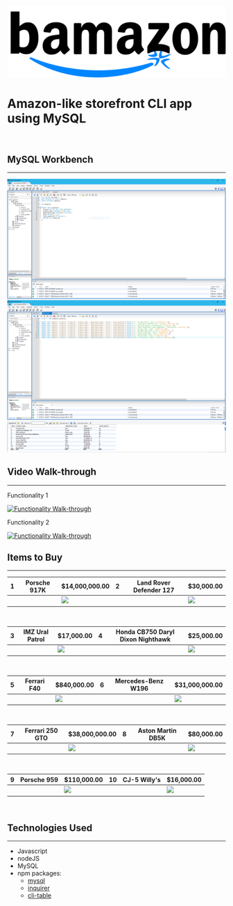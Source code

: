 
<img src="bamazon_logo.jpg" >

# Amazon-like storefront CLI app using MySQL

<br>

## MySQL Workbench
***

<a style="width: 200px;"><img src="bamazon_schema1.PNG"></a>
<a style="width: 200px;"><img src="bamazon_schema2.PNG"></a>
<a style="width: 200px;"><img src="bamazon_schema3.PNG"></a>



## Video Walk-through
***

Functionality 1

[![Functionality Walk-through](http://img.youtube.com/vi/Irj-nSaiJEw/maxresdefault.jpg)](http://www.youtube.com/watch?v=Irj-nSaiJEw)

Functionality 2

[![Functionality Walk-through](http://img.youtube.com/vi/3mEGbFjNtPo/maxresdefault.jpg)](http://www.youtube.com/watch?v=3mEGbFjNtPo)



## Items to Buy
***

| 1 | Porsche 917K   | $14,000,000.00 	| 2 | Land Rover Defender 127   | $30,000.00 	|
|---|---	         |---	            |---|---	         |---	            |
|||<img src="https://upload.wikimedia.org/wikipedia/commons/0/07/2006FOS_1970Porsche917KGulf.jpg" style="height: 200px">|||<img src="https://upload.wikimedia.org/wikipedia/commons/4/41/Land_Rover_Defender_130_expedition.jpg" style="height: 200px">

<br>

| 3 | IMZ Ural Patrol   | $17,000.00 	| 4 | Honda CB750 Daryl Dixon Nighthawk   | $25,000.00 	|
|---|---	         |---	            |---|---	         |---	            |
|||<img src="https://upload.wikimedia.org/wikipedia/commons/f/fa/URAL650-SPORTSMAN.jpg" style="height: 200px">|||<img src="http://kickstart.bikeexif.com/wp-content/uploads/2015/03/daryl-dixon-motorcycle-1.jpg" style="height: 200px">

<br>

| 5 | Ferrari F40   | $840,000.00	| 6 | Mercedes-Benz W196   | $31,000,000.00 	|
|---|---	         |---	            |---|---	         |---	            |
|||<img src="https://upload.wikimedia.org/wikipedia/commons/c/cb/F40_Ferrari_20090509.jpg" style="height: 200px">|||<img src="https://upload.wikimedia.org/wikipedia/commons/3/3e/KlingK-MB-W196-1976.jpg" style="height: 200px">

<br>

| 7 | Ferrari 250 GTO   | $38,000,000.00 	| 8 | Aston Martin DB5K   | $80,000.00 	|
|---|---	         |---	            |---|---	         |---	            |
|||<img src="https://upload.wikimedia.org/wikipedia/commons/1/1a/1962_Ferrari_250_GTO_34_2.jpg" style="height: 200px">|||<img src="https://upload.wikimedia.org/wikipedia/commons/d/d3/Aston.db5.coupe.300pix.jpg" style="height: 200px">

<br>

| 9 | Porsche 959   | $110,000.00 	| 10 | CJ-5 Willy's  | $16,000.00 	|
|---|---	         |---	            |---|---	         |---	            |
|||<img src="https://upload.wikimedia.org/wikipedia/commons/f/f8/Porsche_959_%E2%80%93_Frontansicht_%283%29%2C_21._M%C3%A4rz_2013%2C_D%C3%BCsseldorf.jpg" style="height: 200px">|||<img src="https://upload.wikimedia.org/wikipedia/commons/4/4e/Desert_Queen_Ranch_-_Willy%27s_Jeep.jpg" style="height: 200px">

<br>


## Technologies Used
***

* Javascript
* nodeJS
* MySQL
* npm packages:
	- [mysql](https://www.npmjs.com/package/mysql)
	- [inquirer](https://www.npmjs.com/package/inquirer)
	- [cli-table](https://www.npmjs.com/package/cli-table)

